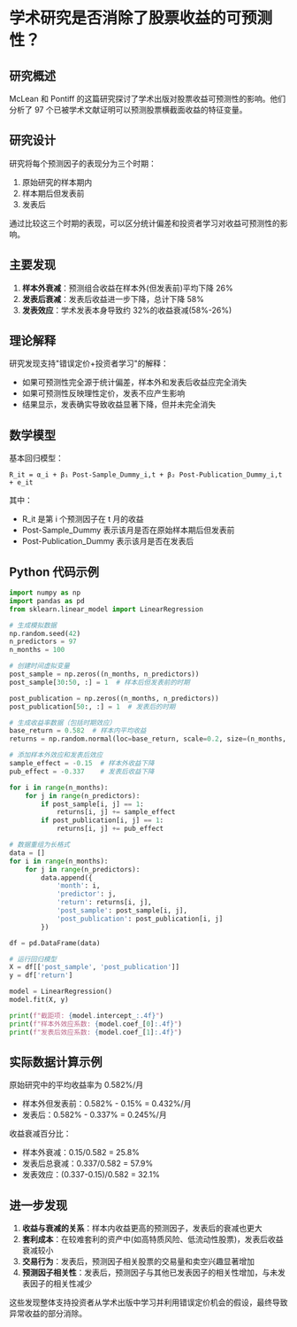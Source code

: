 # 学术研究是否消除了股票收益的可预测性？

## 研究概述

McLean 和 Pontiff 的这篇研究探讨了学术出版对股票收益可预测性的影响。他们分析了 97 个已被学术文献证明可以预测股票横截面收益的特征变量。

## 研究设计

研究将每个预测因子的表现分为三个时期：

1. 原始研究的样本期内
2. 样本期后但发表前
3. 发表后

通过比较这三个时期的表现，可以区分统计偏差和投资者学习对收益可预测性的影响。

## 主要发现

1. **样本外衰减**：预测组合收益在样本外(但发表前)平均下降 26%
2. **发表后衰减**：发表后收益进一步下降，总计下降 58%
3. **发表效应**：学术发表本身导致约 32%的收益衰减(58%-26%)

## 理论解释

研究发现支持"错误定价+投资者学习"的解释：

- 如果可预测性完全源于统计偏差，样本外和发表后收益应完全消失
- 如果可预测性反映理性定价，发表不应产生影响
- 结果显示，发表确实导致收益显著下降，但并未完全消失

## 数学模型

基本回归模型：

```
R_it = α_i + β₁ Post-Sample_Dummy_i,t + β₂ Post-Publication_Dummy_i,t + e_it
```

其中：

- R_it 是第 i 个预测因子在 t 月的收益
- Post-Sample_Dummy 表示该月是否在原始样本期后但发表前
- Post-Publication_Dummy 表示该月是否在发表后

## Python 代码示例

```python
import numpy as np
import pandas as pd
from sklearn.linear_model import LinearRegression

# 生成模拟数据
np.random.seed(42)
n_predictors = 97
n_months = 100

# 创建时间虚拟变量
post_sample = np.zeros((n_months, n_predictors))
post_sample[30:50, :] = 1  # 样本后但发表前的时期

post_publication = np.zeros((n_months, n_predictors))
post_publication[50:, :] = 1  # 发表后的时期

# 生成收益率数据（包括时期效应）
base_return = 0.582  # 样本内平均收益
returns = np.random.normal(loc=base_return, scale=0.2, size=(n_months, n_predictors))

# 添加样本外效应和发表后效应
sample_effect = -0.15  # 样本外收益下降
pub_effect = -0.337    # 发表后收益下降

for i in range(n_months):
    for j in range(n_predictors):
        if post_sample[i, j] == 1:
            returns[i, j] += sample_effect
        if post_publication[i, j] == 1:
            returns[i, j] += pub_effect

# 数据重组为长格式
data = []
for i in range(n_months):
    for j in range(n_predictors):
        data.append({
            'month': i,
            'predictor': j,
            'return': returns[i, j],
            'post_sample': post_sample[i, j],
            'post_publication': post_publication[i, j]
        })

df = pd.DataFrame(data)

# 运行回归模型
X = df[['post_sample', 'post_publication']]
y = df['return']

model = LinearRegression()
model.fit(X, y)

print(f"截距项: {model.intercept_:.4f}")
print(f"样本外效应系数: {model.coef_[0]:.4f}")
print(f"发表后效应系数: {model.coef_[1]:.4f}")
```

## 实际数据计算示例

原始研究中的平均收益率为 0.582%/月

- 样本外但发表前：0.582% - 0.15% = 0.432%/月
- 发表后：0.582% - 0.337% = 0.245%/月

收益衰减百分比：

- 样本外衰减：0.15/0.582 = 25.8%
- 发表后总衰减：0.337/0.582 = 57.9%
- 发表效应：(0.337-0.15)/0.582 = 32.1%

## 进一步发现

1. **收益与衰减的关系**：样本内收益更高的预测因子，发表后的衰减也更大
2. **套利成本**：在较难套利的资产中(如高特质风险、低流动性股票)，发表后收益衰减较小
3. **交易行为**：发表后，预测因子相关股票的交易量和卖空兴趣显著增加
4. **预测因子相关性**：发表后，预测因子与其他已发表因子的相关性增加，与未发表因子的相关性减少

这些发现整体支持投资者从学术出版中学习并利用错误定价机会的假设，最终导致异常收益的部分消除。
